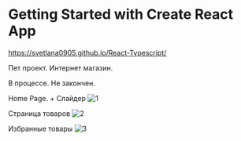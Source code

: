 # Getting Started with Create React App

https://svetlana0905.github.io/React-Typescript/

Пет проект. Интернет магазин.

В процессе. Не закончен.

Home Page. + Слайдер
![1](https://user-images.githubusercontent.com/75973334/215092973-ff7fdb35-b58f-4c09-ac6d-cc468c9ec9e4.jpg)

Страница товаров
![2](https://user-images.githubusercontent.com/75973334/215093725-167db39c-15d5-4ea3-b61e-43215b522d97.jpg)

Избранные товары
![3](https://user-images.githubusercontent.com/75973334/215093932-73680ec5-30fb-4a76-bf68-8afcb4122f68.jpg)

